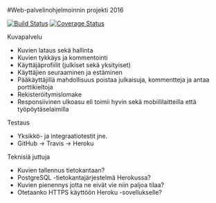 #Web-palvelinohjelmoinnin projekti 2016

[![Build Status](https://travis-ci.org/alehuo/wepaS2016projekti.svg?branch=master)](https://travis-ci.org/alehuo/wepaS2016projekti) [![Coverage Status](https://coveralls.io/repos/github/alehuo/wepaS2016projekti/badge.svg?branch=master)](https://coveralls.io/github/alehuo/wepaS2016projekti?branch=master)

Kuvapalvelu

* Kuvien lataus sekä hallinta
* Kuvien tykkäys ja kommentointi
* Käyttäjäprofiilit (julkiset sekä yksityiset)
* Käyttäjien seuraaminen ja estäminen
* Pääkäyttäjillä mahdollisuus poistaa julkaisuja, kommentteja ja antaa porttikieltoja
* Rekisteröitymislomake
* Responsiivinen ulkoasu eli toimii hyvin sekä mobiililaitteilla että työpöytäselaimilla

Testaus

* Yksikkö- ja integraatiotestit jne.
* GitHub -> Travis -> Heroku

Teknisiä juttuja

* Kuvien tallennus tietokantaan?
* PostgreSQL -tietokantajärjestelmä Herokussa?
* Kuvien pienennys jotta ne eivät vie niin paljoa tilaa?
* Otetaanko HTTPS käyttöön Heroku -sovellukselle?